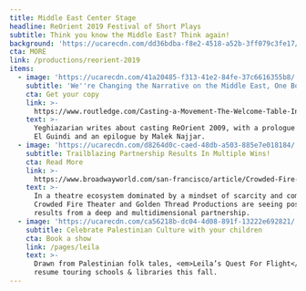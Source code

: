 ```yaml
---
title: Middle East Center Stage
headline: ReOrient 2019 Festival of Short Plays
subtitle: Think you know the Middle East? Think again!
background: 'https://ucarecdn.com/dd36bdba-f8e2-4518-a52b-3ff079c3fe17/'
cta: MORE
link: /productions/reorient-2019
items:
  - image: 'https://ucarecdn.com/41a20485-f313-41e2-84fe-37c6616355b8/'
    subtitle: 'We''re Changing the Narrative on the Middle East, One Book at a Time!'
    cta: Get your copy
    link: >-
      https://www.routledge.com/Casting-a-Movement-The-Welcome-Table-Initiative/Syler-Banks/p/book/9781138594777
    text: >-
      Yeghiazarian writes about casting ReOrient 2009, with a prologue by Yussef
      El Guindi and an epilogue by Malek Najjar.
  - image: 'https://ucarecdn.com/d8264d0c-caed-48db-a503-885e7e018184/'
    subtitle: Trailblazing Partnership Results In Multiple Wins!
    cta: Read More
    link: >-
      https://www.broadwayworld.com/san-francisco/article/Crowded-Fire-Golden-Thread-Reflect-on-Partnership-20190820
    text: >-
      In a theatre ecosystem dominated by a mindset of scarcity and competition,
      Crowded Fire Theater and Golden Thread Productions are seeing positive
      results from a deep and multidimensional partnership.
  - image: 'https://ucarecdn.com/ca56218b-dc04-4d08-891f-13222e692821/'
    subtitle: Celebrate Palestinian Culture with your children
    cta: Book a show
    link: /pages/leila
    text: >-
      Drawn from Palestinian folk tales, <em>Leila’s Quest For Flight</em> will
      resume touring schools & libraries this fall.
---
```


